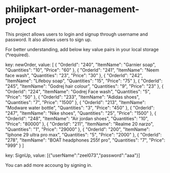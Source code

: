 # philipkart-order-management-project
This project allows users to login and signup through username and password. 
It also allows users to sign up.

For better understanding, add below key value pairs in your local storage (*required).

key: newOrder, 
value:
[
{
"OrderId": "240",
"ItemName": "Garnier soap",
"Quantities": "10",
"Price": "60"
},
{
"OrderId": "241",
"ItemName": "Neem face wash",
    "Quantities": "23",
    "Price": "30"
  },
  {
    "OrderId": "242",
    "ItemName": "Lifeboy soap",
    "Quantities": "15",
    "Price": "75"
  },
  {
    "OrderId": "245",
    "ItemName": "Godrej hair colour",
    "Quantities": "9",
    "Price": "23"
  },
  {
    "OrderId": "224",
    "ItemName": "Godrej Face wash",
    "Quantities": "5",
    "Price": "50"
  },
  {
    "OrderId": "233",
    "ItemName": "Adidas shoes",
    "Quantities": "7",
    "Price": "1500"
  },
  {
    "OrderId": "213",
    "ItemName": "Modware water bottle",
    "Quantities": "3",
    "Price": "450"
  },
  {
    "OrderId": "247",
    "ItemName": "Nike shoes",
    "Quantities": "25",
    "Price": "1500"
  },
  {
    "OrderId": "248",
    "ItemName": "Air jordan shoes",
    "Quantities": "10",
    "Price": "80000"
  },
  {
    "OrderId": "211",
    "ItemName": "Realme 20 narzo",
    "Quantities": "1",
    "Price": "29000"
  },
  {
    "OrderId": "200",
    "ItemName": "Iphone 29 ultra pro max",
    "Quantities": "5",
    "Price": "2000"
  },
  {
    "OrderId": "278",
    "ItemName": "BOAT headphones 255f pro",
    "Quantities": "7",
    "Price": "999"
  }
]

key: SignUp,
value: [{"userName":"zeel073","password":"aaa"}]

You can add more accoung by signing in.
